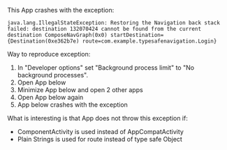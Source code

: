 This App crashes with the exception:
```
java.lang.IllegalStateException: Restoring the Navigation back stack failed: destination 132070424 cannot be found from the current destination ComposeNavGraph(0x0) startDestination={Destination(0xe362b7e) route=com.example.typesafenavigation.Login}
```

Way to reproduce exception:
1. In "Developer options" set "Background process limit" to "No background processes".
2. Open App below
3. Minimize App below and open 2 other apps
4. Open App below again
5. App below crashes with the exception

What is interesting is that App does not throw this exception if:
- ComponentActivity is used instead of AppCompatActivity
- Plain Strings is used for route instead of type safe Object
